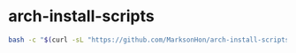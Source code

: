 # arch-install-scripts

```sh
bash -c "$(curl -sL "https://github.com/MarksonHon/arch-install-scripts/raw/main/Install-arch.sh")"